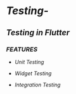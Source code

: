 # _Testing-_
##  _Testing in Flutter_

### _FEATURES_

 - _Unit Testing_

 - _Widget Testing_

 - _Integration Testing_
